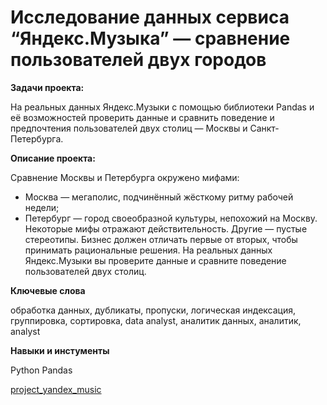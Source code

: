 # **Исследование данных сервиса “Яндекс.Музыка” — сравнение пользователей двух городов**

**Задачи проекта:**

На реальных данных Яндекс.Музыки c помощью библиотеки Pandas и её возможностей проверить данные и сравнить поведение и предпочтения пользователей двух столиц — Москвы и Санкт-Петербурга.

**Описание проекта:**

Сравнение Москвы и Петербурга окружено мифами:
- Москва — мегаполис, подчинённый жёсткому ритму рабочей недели;
- Петербург — город своеобразной культуры, непохожий на Москву.
Некоторые мифы отражают действительность. Другие — пустые стереотипы. Бизнес должен отличать первые от вторых, чтобы принимать рациональные решения. На реальных данных Яндекс.Музыки вы проверите данные и сравните поведение пользователей двух столиц.

**Ключевые слова**

обработка данных, дубликаты, пропуски, логическая индексация, группировка, сортировка,
data analyst, аналитик данных, аналитик, analyst

**Навыки и инстументы**

Python
Pandas

[project_yandex_music](https://github.com/SergeyKosulin/projects/blob/main/yandex-music.ipynb)
